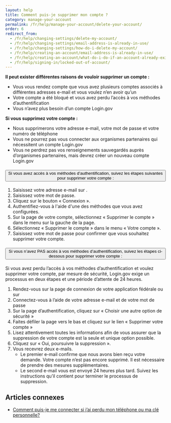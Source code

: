 ```yaml
---
layout: help
title: Comment puis-je supprimer mon compte ?
category: manage-your-account
permalink: /fr/help/manage-your-account/delete-your-account/
order: 6
redirect_from:
  - /fr/help/changing-settings/delete-my-account/
  - /fr/help/changing-settings/email-address-is-already-in-use/
  - /fr/help/changing-settings/how-do-i-delete-my-account/
  - /fr/help/creating-an-account/email-address-is-already-in-use/
  - /fr/help/creating-an-account/what-do-i-do-if-an-account-already-exists-under-my-email-address/
  - /fr/help/signing-in/locked-out-of-account/
---
```


**Il peut exister différentes raisons de vouloir supprimer un compte :**
* Vous vous rendez compte que vous avez plusieurs comptes associés à différentes adresses e-mail et vous voulez n’en avoir qu’un
* Votre compte a été bloqué et vous avez perdu l’accès à vos méthodes d’authentification
* Vous n’avez plus besoin d’un compte Login.gov

**Si vous supprimez votre compte :**
* Nous supprimerons votre adresse e-mail, votre mot de passe et votre numéro de téléphone
* Vous ne pourrez pas vous connecter aux organismes partenaires qui nécessitent un compte Login.gov
* Vous ne perdrez pas vos renseignements sauvegardés auprès d’organismes partenaires, mais devrez créer un nouveau compte Login.gov

<div class="usa-accordion usa-accordion--bordered margin-y-4">
  <h4 class="usa-accordion__heading">
    <button
      type="button"
      class="usa-accordion__button"
      aria-expanded="false"
      aria-controls="b-a1"
    >
      Si vous avez accès à vos méthodes d’authentification, suivez les étapes suivantes pour supprimer votre compte :
    </button>
  </h4>
  <div id="b-a1" class="usa-accordion__content usa-prose">
    <ol class="number-list">
      <li>Saisissez votre adresse e-mail sur <https://secure.login.gov/fr/>.</li>
      <li>Saisissez votre mot de passe.</li>
      <li>Cliquez sur le bouton « Connexion ».</li>
      <li>Authentifiez-vous à l'aide d'une des méthodes que vous avez configurées.</li>
      <li>Sur la page de votre compte, sélectionnez « Supprimer le compte » dans le menu sur la gauche de la page.</li>
      <li>Sélectionnez « Supprimer le compte » dans le menu « Votre compte ».</li>
      <li>Saisissez votre mot de passe pour confirmer que vous souhaitez supprimer votre compte.</li>
    </ol>
  </div>
</div>

<div class="usa-accordion usa-accordion--bordered margin-y-4">
  <h4 class="usa-accordion__heading">
    <button
      type="button"
      class="usa-accordion__button"
      aria-expanded="false"
      aria-controls="b-a2"
    >
      Si vous n’avez PAS accès à vos méthodes d’authentification, suivez les étapes ci-dessous pour supprimer votre compte :
    </button>
  </h4>
  <div id="b-a2" class="usa-accordion__content usa-prose">
    <p>Si vous avez perdu l’accès à vos méthodes d’authentification et voulez supprimer votre compte, par mesure de sécurité, Login.gov exige un processus en deux étapes et une période d’attente de 24 heures.</p>
    <ol class="number-list">
      <li>Rendez-vous sur la page de connexion de votre application fédérale ou sur <https://secure.login.gov/></li>
      <li>Connectez-vous à l’aide de votre adresse e-mail et de votre mot de passe</li>
      <li>Sur la page d’authentification, cliquez sur « Choisir une autre option de sécurité »</li>
      <li>Faites défiler la page vers le bas et cliquez sur le lien « Supprimer votre compte »</li>
      <li>Lisez attentivement toutes les informations afin de vous assurer que la suppression de votre compte est la seule et unique option possible.</li>
      <li>Cliquez sur « Oui, poursuivre la suppression ».</li>
      <li>Vous recevrez deux e-mails.
        <ul>
          <li>Le premier e-mail confirme que nous avons bien reçu votre demande. Votre compte n’est pas encore supprimé. Il est nécessaire de prendre des mesures supplémentaires.</li>
          <li>Le second e-mail vous est envoyé 24 heures plus tard. Suivez les instructions qu’il contient pour terminer le processus de suppression.</li>
        </ul>
      </li>
    </ol>
  </div>
</div>

## Articles connexes

* [Comment puis-je me connecter si j’ai perdu mon téléphone ou ma clé personnelle?](/fr/help/trouble-signing-in/how-to-sign-in/)
